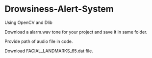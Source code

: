 # Drowsiness-Alert-System
Using OpenCV and Dlib


Download a alarm.wav tone for your project and save it in same folder.

Provide path of audio file in code.

Download FACIAL_LANDMARKS_65.dat file.
